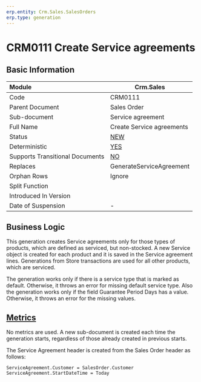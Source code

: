 ```yaml
---
erp.entity: Crm.Sales.SalesOrders
erp.type: generation
---
```


# CRM0111 Create Service agreements

## Basic Information

| Module                          | Crm.Sales                                                    |
| :------------------------------ | ------------------------------------------------------------ |
| Code                            | CRM0111                                                      |
| Parent Document                 | Sales Order                                                  |
| Sub-document                    | Service agreement                                            |
| Full Name                       | Create Service agreements                                    |
| Status                          | [NEW](xref:generation-procedures)                            |
| Deterministic                   | [YES](xref:document-generation-and-transitional-documents)   |
| Supports Transitional Documents | [NO](xref:document-generation-and-transitional-documents)    |
| Replaces                        | GenerateServiceAgreement                                     |
| Orphan Rows                     | Ignore                                                       |
| Split Function                  |                       |
| Introduced In Version           |                                                              |
| Date of Suspension              | -                                                            |

##  Business Logic
This generation creates Service agreements only for those types of products, which are defined as serviced, but non-stocked.
A new Service object is created for each product and it is saved in the Service agreement lines. 
Generations from Store transactions are used for all other products, which are serviced.

The generation works only if there is a service type that is marked as default. Otherwise, it throws an error for missing default service type.
Also the generation works only if the field Guarantee Period Days has a value. Otherwise, it throws an error for the missing values.

## [Metrics](../reference/metrics.md)
No metrics are used. A new sub-document is created each time the generation starts, regardless of those already created in previous starts.


The Service Agreement header is created from the Sales Order header as follows:
```
ServiceAgreement.Customer = SalesOrder.Customer
ServiceAgreement.StartDateTime = Today
```




